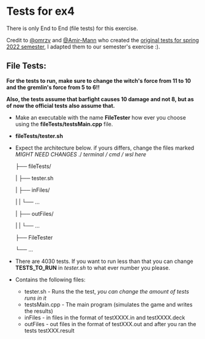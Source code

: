 # Tests for ex4

There is only End to End (file tests) for this exercise.

Credit to [@omrzv](https://www.github.com/omrzv) and [@Amir-Mann](https://www.github.com/Amir-Mann) who created the [original tests for spring 2022 semester](https://github.com/omrzv/matam_tests_spring2022/tree/main/ex4), I adapted them to our semester's exercise :).

## File Tests:
**For the tests to run, make sure to change the witch's force from 11 to 10 and the gremlin's force from 5 to 6!!**

**Also, the tests assume that barfight causes 10 damage and not 8, but as of now the official tests also assume that.**

* Make an executable with the name **FileTester** how ever you choose using the **fileTests/testsMain.cpp** file.
* **fileTests/tester.sh**
* Expect the architecture below. if yours differs, change the files marked *MIGHT NEED CHANGES*
    ./ *terminal / cmd / wsl here* 
    
    ├── fileTests/ 
    
    |   ├── tester.sh    

    |   ├── inFiles/    

    |   |   └── ... 

    |   ├── outFiles/    
    
    |   |   └── ... 
    
    ├── FileTester  
    
    └── ... 
* There are 4030 tests. If you want to run less than that you can change **TESTS_TO_RUN** in *tester.sh* to what ever number you please.
    
* Contains the following files:
    * tester.sh - Runs the the test, *you can change the amount of tests runs in it*
    * testsMain.cpp - The main program (simulates the game and writes the results)
    * inFiles - in files in the format of testXXXX.in and testXXXX.deck
    * outFiles - out files in the format of testXXX.out and after you ran the tests testXXX.result 
